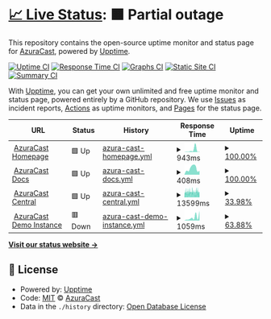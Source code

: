 # [📈 Live Status](https://status.azuracast.com): <!--live status--> **🟧 Partial outage**

This repository contains the open-source uptime monitor and status page for [AzuraCast](https://azuracast.com/), powered by [Upptime](https://github.com/upptime/upptime).

[![Uptime CI](https://github.com/azuracast/status.azuracast.com/workflows/Uptime%20CI/badge.svg)](https://github.com/azuracast/status.azuracast.com/actions?query=workflow%3A%22Uptime+CI%22)
[![Response Time CI](https://github.com/azuracast/status.azuracast.com/workflows/Response%20Time%20CI/badge.svg)](https://github.com/azuracast/status.azuracast.com/actions?query=workflow%3A%22Response+Time+CI%22)
[![Graphs CI](https://github.com/azuracast/status.azuracast.com/workflows/Graphs%20CI/badge.svg)](https://github.com/azuracast/status.azuracast.com/actions?query=workflow%3A%22Graphs+CI%22)
[![Static Site CI](https://github.com/azuracast/status.azuracast.com/workflows/Static%20Site%20CI/badge.svg)](https://github.com/azuracast/status.azuracast.com/actions?query=workflow%3A%22Static+Site+CI%22)
[![Summary CI](https://github.com/azuracast/status.azuracast.com/workflows/Summary%20CI/badge.svg)](https://github.com/azuracast/status.azuracast.com/actions?query=workflow%3A%22Summary+CI%22)

With [Upptime](https://upptime.js.org), you can get your own unlimited and free uptime monitor and status page, powered entirely by a GitHub repository. We use [Issues](https://github.com/azuracast/status.azuracast.com/issues) as incident reports, [Actions](https://github.com/azuracast/status.azuracast.com/actions) as uptime monitors, and [Pages](https://status.azuracast.com) for the status page.

<!--start: status pages-->
<!-- This summary is generated by Upptime (https://github.com/upptime/upptime) -->
<!-- Do not edit this manually, your changes will be overwritten -->
<!-- prettier-ignore -->
| URL | Status | History | Response Time | Uptime |
| --- | ------ | ------- | ------------- | ------ |
| <img alt="" src="https://icons.duckduckgo.com/ip3/www.azuracast.com.ico" height="13"> [AzuraCast Homepage](https://www.azuracast.com) | 🟩 Up | [azura-cast-homepage.yml](https://github.com/AzuraCast/status.azuracast.com/commits/HEAD/history/azura-cast-homepage.yml) | <details><summary><img alt="Response time graph" src="./graphs/azura-cast-homepage/response-time-week.png" height="20"> 943ms</summary><br><a href="https://status.azuracast.com/history/azura-cast-homepage"><img alt="Response time 215" src="https://img.shields.io/endpoint?url=https%3A%2F%2Fraw.githubusercontent.com%2FAzuraCast%2Fstatus.azuracast.com%2FHEAD%2Fapi%2Fazura-cast-homepage%2Fresponse-time.json"></a><br><a href="https://status.azuracast.com/history/azura-cast-homepage"><img alt="24-hour response time 126" src="https://img.shields.io/endpoint?url=https%3A%2F%2Fraw.githubusercontent.com%2FAzuraCast%2Fstatus.azuracast.com%2FHEAD%2Fapi%2Fazura-cast-homepage%2Fresponse-time-day.json"></a><br><a href="https://status.azuracast.com/history/azura-cast-homepage"><img alt="7-day response time 943" src="https://img.shields.io/endpoint?url=https%3A%2F%2Fraw.githubusercontent.com%2FAzuraCast%2Fstatus.azuracast.com%2FHEAD%2Fapi%2Fazura-cast-homepage%2Fresponse-time-week.json"></a><br><a href="https://status.azuracast.com/history/azura-cast-homepage"><img alt="30-day response time 321" src="https://img.shields.io/endpoint?url=https%3A%2F%2Fraw.githubusercontent.com%2FAzuraCast%2Fstatus.azuracast.com%2FHEAD%2Fapi%2Fazura-cast-homepage%2Fresponse-time-month.json"></a><br><a href="https://status.azuracast.com/history/azura-cast-homepage"><img alt="1-year response time 228" src="https://img.shields.io/endpoint?url=https%3A%2F%2Fraw.githubusercontent.com%2FAzuraCast%2Fstatus.azuracast.com%2FHEAD%2Fapi%2Fazura-cast-homepage%2Fresponse-time-year.json"></a></details> | <details><summary><a href="https://status.azuracast.com/history/azura-cast-homepage">100.00%</a></summary><a href="https://status.azuracast.com/history/azura-cast-homepage"><img alt="All-time uptime 100.00%" src="https://img.shields.io/endpoint?url=https%3A%2F%2Fraw.githubusercontent.com%2FAzuraCast%2Fstatus.azuracast.com%2FHEAD%2Fapi%2Fazura-cast-homepage%2Fuptime.json"></a><br><a href="https://status.azuracast.com/history/azura-cast-homepage"><img alt="24-hour uptime 100.00%" src="https://img.shields.io/endpoint?url=https%3A%2F%2Fraw.githubusercontent.com%2FAzuraCast%2Fstatus.azuracast.com%2FHEAD%2Fapi%2Fazura-cast-homepage%2Fuptime-day.json"></a><br><a href="https://status.azuracast.com/history/azura-cast-homepage"><img alt="7-day uptime 100.00%" src="https://img.shields.io/endpoint?url=https%3A%2F%2Fraw.githubusercontent.com%2FAzuraCast%2Fstatus.azuracast.com%2FHEAD%2Fapi%2Fazura-cast-homepage%2Fuptime-week.json"></a><br><a href="https://status.azuracast.com/history/azura-cast-homepage"><img alt="30-day uptime 100.00%" src="https://img.shields.io/endpoint?url=https%3A%2F%2Fraw.githubusercontent.com%2FAzuraCast%2Fstatus.azuracast.com%2FHEAD%2Fapi%2Fazura-cast-homepage%2Fuptime-month.json"></a><br><a href="https://status.azuracast.com/history/azura-cast-homepage"><img alt="1-year uptime 100.00%" src="https://img.shields.io/endpoint?url=https%3A%2F%2Fraw.githubusercontent.com%2FAzuraCast%2Fstatus.azuracast.com%2FHEAD%2Fapi%2Fazura-cast-homepage%2Fuptime-year.json"></a></details>
| <img alt="" src="https://icons.duckduckgo.com/ip3/docs.azuracast.com.ico" height="13"> [AzuraCast Docs](https://docs.azuracast.com) | 🟩 Up | [azura-cast-docs.yml](https://github.com/AzuraCast/status.azuracast.com/commits/HEAD/history/azura-cast-docs.yml) | <details><summary><img alt="Response time graph" src="./graphs/azura-cast-docs/response-time-week.png" height="20"> 408ms</summary><br><a href="https://status.azuracast.com/history/azura-cast-docs"><img alt="Response time 267" src="https://img.shields.io/endpoint?url=https%3A%2F%2Fraw.githubusercontent.com%2FAzuraCast%2Fstatus.azuracast.com%2FHEAD%2Fapi%2Fazura-cast-docs%2Fresponse-time.json"></a><br><a href="https://status.azuracast.com/history/azura-cast-docs"><img alt="24-hour response time 257" src="https://img.shields.io/endpoint?url=https%3A%2F%2Fraw.githubusercontent.com%2FAzuraCast%2Fstatus.azuracast.com%2FHEAD%2Fapi%2Fazura-cast-docs%2Fresponse-time-day.json"></a><br><a href="https://status.azuracast.com/history/azura-cast-docs"><img alt="7-day response time 408" src="https://img.shields.io/endpoint?url=https%3A%2F%2Fraw.githubusercontent.com%2FAzuraCast%2Fstatus.azuracast.com%2FHEAD%2Fapi%2Fazura-cast-docs%2Fresponse-time-week.json"></a><br><a href="https://status.azuracast.com/history/azura-cast-docs"><img alt="30-day response time 278" src="https://img.shields.io/endpoint?url=https%3A%2F%2Fraw.githubusercontent.com%2FAzuraCast%2Fstatus.azuracast.com%2FHEAD%2Fapi%2Fazura-cast-docs%2Fresponse-time-month.json"></a><br><a href="https://status.azuracast.com/history/azura-cast-docs"><img alt="1-year response time 282" src="https://img.shields.io/endpoint?url=https%3A%2F%2Fraw.githubusercontent.com%2FAzuraCast%2Fstatus.azuracast.com%2FHEAD%2Fapi%2Fazura-cast-docs%2Fresponse-time-year.json"></a></details> | <details><summary><a href="https://status.azuracast.com/history/azura-cast-docs">100.00%</a></summary><a href="https://status.azuracast.com/history/azura-cast-docs"><img alt="All-time uptime 99.99%" src="https://img.shields.io/endpoint?url=https%3A%2F%2Fraw.githubusercontent.com%2FAzuraCast%2Fstatus.azuracast.com%2FHEAD%2Fapi%2Fazura-cast-docs%2Fuptime.json"></a><br><a href="https://status.azuracast.com/history/azura-cast-docs"><img alt="24-hour uptime 100.00%" src="https://img.shields.io/endpoint?url=https%3A%2F%2Fraw.githubusercontent.com%2FAzuraCast%2Fstatus.azuracast.com%2FHEAD%2Fapi%2Fazura-cast-docs%2Fuptime-day.json"></a><br><a href="https://status.azuracast.com/history/azura-cast-docs"><img alt="7-day uptime 100.00%" src="https://img.shields.io/endpoint?url=https%3A%2F%2Fraw.githubusercontent.com%2FAzuraCast%2Fstatus.azuracast.com%2FHEAD%2Fapi%2Fazura-cast-docs%2Fuptime-week.json"></a><br><a href="https://status.azuracast.com/history/azura-cast-docs"><img alt="30-day uptime 100.00%" src="https://img.shields.io/endpoint?url=https%3A%2F%2Fraw.githubusercontent.com%2FAzuraCast%2Fstatus.azuracast.com%2FHEAD%2Fapi%2Fazura-cast-docs%2Fuptime-month.json"></a><br><a href="https://status.azuracast.com/history/azura-cast-docs"><img alt="1-year uptime 100.00%" src="https://img.shields.io/endpoint?url=https%3A%2F%2Fraw.githubusercontent.com%2FAzuraCast%2Fstatus.azuracast.com%2FHEAD%2Fapi%2Fazura-cast-docs%2Fuptime-year.json"></a></details>
| <img alt="" src="https://icons.duckduckgo.com/ip3/central.azuracast.com.ico" height="13"> [AzuraCast Central](https://central.azuracast.com) | 🟩 Up | [azura-cast-central.yml](https://github.com/AzuraCast/status.azuracast.com/commits/HEAD/history/azura-cast-central.yml) | <details><summary><img alt="Response time graph" src="./graphs/azura-cast-central/response-time-week.png" height="20"> 13599ms</summary><br><a href="https://status.azuracast.com/history/azura-cast-central"><img alt="Response time 3171" src="https://img.shields.io/endpoint?url=https%3A%2F%2Fraw.githubusercontent.com%2FAzuraCast%2Fstatus.azuracast.com%2FHEAD%2Fapi%2Fazura-cast-central%2Fresponse-time.json"></a><br><a href="https://status.azuracast.com/history/azura-cast-central"><img alt="24-hour response time 12417" src="https://img.shields.io/endpoint?url=https%3A%2F%2Fraw.githubusercontent.com%2FAzuraCast%2Fstatus.azuracast.com%2FHEAD%2Fapi%2Fazura-cast-central%2Fresponse-time-day.json"></a><br><a href="https://status.azuracast.com/history/azura-cast-central"><img alt="7-day response time 13599" src="https://img.shields.io/endpoint?url=https%3A%2F%2Fraw.githubusercontent.com%2FAzuraCast%2Fstatus.azuracast.com%2FHEAD%2Fapi%2Fazura-cast-central%2Fresponse-time-week.json"></a><br><a href="https://status.azuracast.com/history/azura-cast-central"><img alt="30-day response time 11626" src="https://img.shields.io/endpoint?url=https%3A%2F%2Fraw.githubusercontent.com%2FAzuraCast%2Fstatus.azuracast.com%2FHEAD%2Fapi%2Fazura-cast-central%2Fresponse-time-month.json"></a><br><a href="https://status.azuracast.com/history/azura-cast-central"><img alt="1-year response time 4261" src="https://img.shields.io/endpoint?url=https%3A%2F%2Fraw.githubusercontent.com%2FAzuraCast%2Fstatus.azuracast.com%2FHEAD%2Fapi%2Fazura-cast-central%2Fresponse-time-year.json"></a></details> | <details><summary><a href="https://status.azuracast.com/history/azura-cast-central">33.98%</a></summary><a href="https://status.azuracast.com/history/azura-cast-central"><img alt="All-time uptime 99.46%" src="https://img.shields.io/endpoint?url=https%3A%2F%2Fraw.githubusercontent.com%2FAzuraCast%2Fstatus.azuracast.com%2FHEAD%2Fapi%2Fazura-cast-central%2Fuptime.json"></a><br><a href="https://status.azuracast.com/history/azura-cast-central"><img alt="24-hour uptime 22.80%" src="https://img.shields.io/endpoint?url=https%3A%2F%2Fraw.githubusercontent.com%2FAzuraCast%2Fstatus.azuracast.com%2FHEAD%2Fapi%2Fazura-cast-central%2Fuptime-day.json"></a><br><a href="https://status.azuracast.com/history/azura-cast-central"><img alt="7-day uptime 33.98%" src="https://img.shields.io/endpoint?url=https%3A%2F%2Fraw.githubusercontent.com%2FAzuraCast%2Fstatus.azuracast.com%2FHEAD%2Fapi%2Fazura-cast-central%2Fuptime-week.json"></a><br><a href="https://status.azuracast.com/history/azura-cast-central"><img alt="30-day uptime 81.98%" src="https://img.shields.io/endpoint?url=https%3A%2F%2Fraw.githubusercontent.com%2FAzuraCast%2Fstatus.azuracast.com%2FHEAD%2Fapi%2Fazura-cast-central%2Fuptime-month.json"></a><br><a href="https://status.azuracast.com/history/azura-cast-central"><img alt="1-year uptime 98.50%" src="https://img.shields.io/endpoint?url=https%3A%2F%2Fraw.githubusercontent.com%2FAzuraCast%2Fstatus.azuracast.com%2FHEAD%2Fapi%2Fazura-cast-central%2Fuptime-year.json"></a></details>
| <img alt="" src="https://icons.duckduckgo.com/ip3/demo.azuracast.com.ico" height="13"> [AzuraCast Demo Instance](https://demo.azuracast.com/api/nowplaying/1) | 🟥 Down | [azura-cast-demo-instance.yml](https://github.com/AzuraCast/status.azuracast.com/commits/HEAD/history/azura-cast-demo-instance.yml) | <details><summary><img alt="Response time graph" src="./graphs/azura-cast-demo-instance/response-time-week.png" height="20"> 1059ms</summary><br><a href="https://status.azuracast.com/history/azura-cast-demo-instance"><img alt="Response time 531" src="https://img.shields.io/endpoint?url=https%3A%2F%2Fraw.githubusercontent.com%2FAzuraCast%2Fstatus.azuracast.com%2FHEAD%2Fapi%2Fazura-cast-demo-instance%2Fresponse-time.json"></a><br><a href="https://status.azuracast.com/history/azura-cast-demo-instance"><img alt="24-hour response time 3248" src="https://img.shields.io/endpoint?url=https%3A%2F%2Fraw.githubusercontent.com%2FAzuraCast%2Fstatus.azuracast.com%2FHEAD%2Fapi%2Fazura-cast-demo-instance%2Fresponse-time-day.json"></a><br><a href="https://status.azuracast.com/history/azura-cast-demo-instance"><img alt="7-day response time 1059" src="https://img.shields.io/endpoint?url=https%3A%2F%2Fraw.githubusercontent.com%2FAzuraCast%2Fstatus.azuracast.com%2FHEAD%2Fapi%2Fazura-cast-demo-instance%2Fresponse-time-week.json"></a><br><a href="https://status.azuracast.com/history/azura-cast-demo-instance"><img alt="30-day response time 595" src="https://img.shields.io/endpoint?url=https%3A%2F%2Fraw.githubusercontent.com%2FAzuraCast%2Fstatus.azuracast.com%2FHEAD%2Fapi%2Fazura-cast-demo-instance%2Fresponse-time-month.json"></a><br><a href="https://status.azuracast.com/history/azura-cast-demo-instance"><img alt="1-year response time 589" src="https://img.shields.io/endpoint?url=https%3A%2F%2Fraw.githubusercontent.com%2FAzuraCast%2Fstatus.azuracast.com%2FHEAD%2Fapi%2Fazura-cast-demo-instance%2Fresponse-time-year.json"></a></details> | <details><summary><a href="https://status.azuracast.com/history/azura-cast-demo-instance">63.88%</a></summary><a href="https://status.azuracast.com/history/azura-cast-demo-instance"><img alt="All-time uptime 96.81%" src="https://img.shields.io/endpoint?url=https%3A%2F%2Fraw.githubusercontent.com%2FAzuraCast%2Fstatus.azuracast.com%2FHEAD%2Fapi%2Fazura-cast-demo-instance%2Fuptime.json"></a><br><a href="https://status.azuracast.com/history/azura-cast-demo-instance"><img alt="24-hour uptime 0.00%" src="https://img.shields.io/endpoint?url=https%3A%2F%2Fraw.githubusercontent.com%2FAzuraCast%2Fstatus.azuracast.com%2FHEAD%2Fapi%2Fazura-cast-demo-instance%2Fuptime-day.json"></a><br><a href="https://status.azuracast.com/history/azura-cast-demo-instance"><img alt="7-day uptime 63.88%" src="https://img.shields.io/endpoint?url=https%3A%2F%2Fraw.githubusercontent.com%2FAzuraCast%2Fstatus.azuracast.com%2FHEAD%2Fapi%2Fazura-cast-demo-instance%2Fuptime-week.json"></a><br><a href="https://status.azuracast.com/history/azura-cast-demo-instance"><img alt="30-day uptime 90.04%" src="https://img.shields.io/endpoint?url=https%3A%2F%2Fraw.githubusercontent.com%2FAzuraCast%2Fstatus.azuracast.com%2FHEAD%2Fapi%2Fazura-cast-demo-instance%2Fuptime-month.json"></a><br><a href="https://status.azuracast.com/history/azura-cast-demo-instance"><img alt="1-year uptime 91.44%" src="https://img.shields.io/endpoint?url=https%3A%2F%2Fraw.githubusercontent.com%2FAzuraCast%2Fstatus.azuracast.com%2FHEAD%2Fapi%2Fazura-cast-demo-instance%2Fuptime-year.json"></a></details>

<!--end: status pages-->

[**Visit our status website →**](https://status.azuracast.com)

## 📄 License

- Powered by: [Upptime](https://github.com/upptime/upptime)
- Code: [MIT](./LICENSE) © [AzuraCast](https://azuracast.com/)
- Data in the `./history` directory: [Open Database License](https://opendatacommons.org/licenses/odbl/1-0/)
